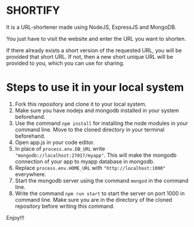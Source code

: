 # SHORTIFY

It is a URL-shortener made using NodeJS, ExpressJS and MongoDB.

You just have to visit the website and enter the URL you want to shorten.

If there already exists a short version of the requested URL, you will be provided that short URL.
If not, then a new short unique URL will be provided to you, which you can use for sharing.

# Steps to use it in your local system
1. Fork this repository and clone it to your local system.
2. Make sure you have nodejs and mongodb installed in your system beforehand.
3. Use the command `npm install` for installing the node modules in your command line. Move to the cloned directory in your terminal beforehand.
4. Open app.js in your code editor.
5. In place of `process.env.DB_URL` write `"mongodb://localhost:27017/myapp"`. This will make the mongodb connection of your app to myapp database in mongodb.
6. Replace `process.env.HOME_URL` with `"http://localhost:1000"` everywhere.
7. Start the mongodb server using the command `mongod` in the command line.
8. Write the command `npm run start` to start the server on port 1000 in command line. Make sure you are in the directory of the cloned repository before writing this command.

Enjoy!!!

